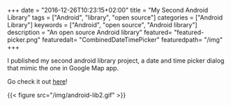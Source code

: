 +++
date = "2016-12-26T10:23:15+02:00"
title = "My Second Android Library"
tags = ["Android", "library", "open source"]
categories = ["Android Library"]
keywords = ["Android", "open source", "Android library"]
description = "An open source Android library"
featured= "featured-picker.png"
featuredalt= "CombinedDateTimePicker"
featuredpath= "/img"
+++

I published my second android library project, a date and time picker dialog that mimic the one in Google Map app.

Go check it out [here](https://github.com/lvguowei/CombinedDateTimePickerDialog)!

{{< figure src="/img/android-lib2.gif" >}}
